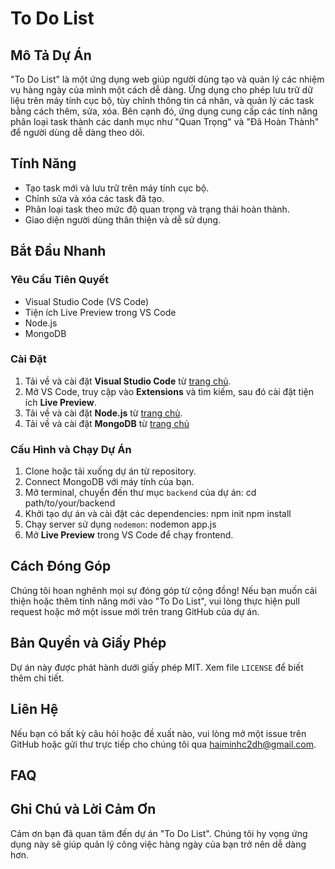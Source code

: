# To Do List

## Mô Tả Dự Án
"To Do List" là một ứng dụng web giúp người dùng tạo và quản lý các nhiệm vụ hàng ngày của mình một cách dễ dàng. Ứng dụng cho phép lưu trữ dữ liệu trên máy tính cục bộ, tùy chỉnh thông tin cá nhân, và quản lý các task bằng cách thêm, sửa, xóa. Bên cạnh đó, ứng dụng cung cấp các tính năng phân loại task thành các danh mục như "Quan Trọng" và "Đã Hoàn Thành" để người dùng dễ dàng theo dõi.

## Tính Năng
- Tạo task mới và lưu trữ trên máy tính cục bộ.
- Chỉnh sửa và xóa các task đã tạo.
- Phân loại task theo mức độ quan trọng và trạng thái hoàn thành.
- Giao diện người dùng thân thiện và dễ sử dụng.

## Bắt Đầu Nhanh

### Yêu Cầu Tiên Quyết
- Visual Studio Code (VS Code)
- Tiện ích Live Preview trong VS Code
- Node.js
- MongoDB

### Cài Đặt
1. Tải về và cài đặt **Visual Studio Code** từ [trang chủ](https://code.visualstudio.com/).
2. Mở VS Code, truy cập vào **Extensions** và tìm kiếm, sau đó cài đặt tiện ích **Live Preview**.
3. Tải về và cài đặt **Node.js** từ [trang chủ](https://nodejs.org/).
4. Tải về và cài đặt **MongoDB** từ [trang chủ](https://www.mongodb.com/try/download/community-edition)
 
### Cấu Hình và Chạy Dự Án
1. Clone hoặc tải xuống dự án từ repository.
2. Connect MongoDB với máy tính của bạn.
3. Mở terminal, chuyển đến thư mục `backend` của dự án: 
cd path/to/your/backend
4. Khởi tạo dự án và cài đặt các dependencies:
npm init
npm install
5. Chạy server sử dụng `nodemon`:
nodemon app.js
6. Mở **Live Preview** trong VS Code để chạy frontend.

## Cách Đóng Góp
Chúng tôi hoan nghênh mọi sự đóng góp từ cộng đồng! Nếu bạn muốn cải thiện hoặc thêm tính năng mới vào "To Do List", vui lòng thực hiện pull request hoặc mở một issue mới trên trang GitHub của dự án.

## Bản Quyền và Giấy Phép
Dự án này được phát hành dưới giấy phép MIT. Xem file `LICENSE` để biết thêm chi tiết.

## Liên Hệ
Nếu bạn có bất kỳ câu hỏi hoặc đề xuất nào, vui lòng mở một issue trên GitHub hoặc gửi thư trực tiếp cho chúng tôi qua haiminhc2dh@gmail.com.

## FAQ

## Ghi Chú và Lời Cảm Ơn
Cảm ơn bạn đã quan tâm đến dự án "To Do List". Chúng tôi hy vọng ứng dụng này sẽ giúp quản lý công việc hàng ngày của bạn trở nên dễ dàng hơn.
